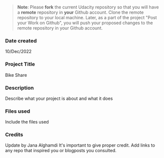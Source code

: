 >**Note**: Please **fork** the current Udacity repository so that you will have a **remote** repository in **your** Github account. Clone the remote repository to your local machine. Later, as a part of the project "Post your Work on Github", you will push your proposed changes to the remote repository in your Github account.

### Date created
10/Dec/2022

### Project Title
Bike Share

### Description
Describe what your project is about and what it does

### Files used
Include the files used

### Credits
Update by Jana Alghamdi
It's important to give proper credit. Add links to any repo that inspired you or blogposts you consulted.